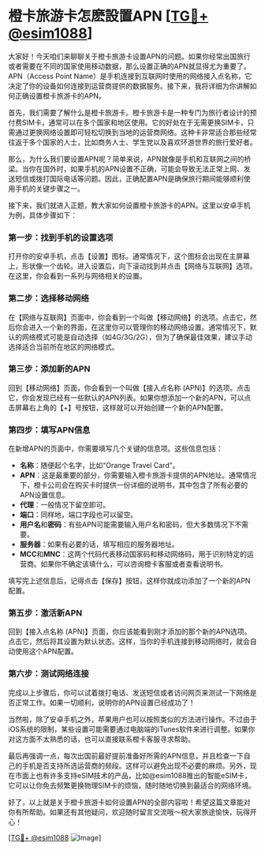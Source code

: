 # 橙卡旅游卡怎麽設置APN [[TG💪+ @esim1088](https://t.me/s/esim1088)]

大家好！今天咱们来聊聊关于橙卡旅游卡设置APN的问题。如果你经常出国旅行或者需要在不同的国家使用移动数据，那么设置正确的APN就显得尤为重要了。APN（Access Point Name）是手机连接到互联网时使用的网络接入点名称，它决定了你的设备如何连接到运营商提供的数据服务。接下来，我将详细为你讲解如何正确设置橙卡旅游卡的APN。

首先，我们需要了解什么是橙卡旅游卡。橙卡旅游卡是一种专门为旅行者设计的预付费SIM卡，通常可以在多个国家和地区使用。它的好处在于无需更换SIM卡，只需通过更换网络设置即可轻松切换到当地的运营商网络。这种卡非常适合那些经常往返于多个国家的人士，比如商务人士、学生党以及喜欢环游世界的旅行爱好者。

那么，为什么我们要设置APN呢？简单来说，APN就像是手机和互联网之间的桥梁。当你在国外时，如果手机的APN设置不正确，可能会导致无法正常上网、发送短信或拨打国际电话等问题。因此，正确配置APN是确保旅行期间能够顺利使用手机的关键步骤之一。

接下来，我们就进入正题，教大家如何设置橙卡旅游卡的APN。这里以安卓手机为例，具体步骤如下：

### 第一步：找到手机的设置选项

打开你的安卓手机，点击【设置】图标。通常情况下，这个图标会出现在主屏幕上，形状像一个齿轮。进入设置后，向下滚动找到并点击【网络与互联网】选项。在这里，你会看到一系列与网络相关的设置。

### 第二步：选择移动网络

在【网络与互联网】页面中，你会看到一个叫做【移动网络】的选项。点击它，然后你会进入一个新的界面，在这里你可以管理你的移动网络设置。通常情况下，默认的网络模式可能是自动选择（如4G/3G/2G），但为了确保最佳效果，建议手动选择适合当前所在地区的网络模式。

### 第三步：添加新的APN

回到【移动网络】页面，你会看到一个叫做【接入点名称 (APN)】的选项。点击它，你会发现已经有一些默认的APN列表。如果你想添加一个新的APN，可以点击屏幕右上角的【+】号按钮，这样就可以开始创建一个新的APN配置。

### 第四步：填写APN信息

在新增APN的页面中，你需要填写几个关键的信息项。这些信息包括：
- **名称**：随便起个名字，比如“Orange Travel Card”。
- **APN**：这是最重要的部分，你需要输入橙卡旅游卡提供的APN地址。通常情况下，橙卡公司会在购买卡时提供一份详细的说明书，其中包含了所有必要的APN设置信息。
- **代理**：一般情况下留空即可。
- **端口**：同样地，端口字段也可以留空。
- **用户名**和**密码**：有些APN可能需要输入用户名和密码，但大多数情况下不需要。
- **服务器**：如果有必要的话，填写相应的服务器地址。
- **MCC**和**MNC**：这两个代码代表移动国家码和移动网络码，用于识别特定的运营商。如果你不确定该填什么，可以咨询橙卡客服或者查看说明书。

填写完上述信息后，记得点击【保存】按钮，这样你就成功添加了一个新的APN配置。

### 第五步：激活新APN

回到【接入点名称 (APN)】页面，你应该能看到刚才添加的那个新的APN选项。点击它，然后将其设置为默认状态。这样，当你的手机连接到移动网络时，就会自动使用这个APN配置。

### 第六步：测试网络连接

完成以上步骤后，你可以试着拨打电话、发送短信或者访问网页来测试一下网络是否正常工作。如果一切顺利，说明你的APN设置已经成功了！

当然啦，除了安卓手机之外，苹果用户也可以按照类似的方法进行操作。不过由于iOS系统的限制，某些设置可能需要通过电脑端的iTunes软件来进行调整。如果你对这方面不太熟悉的话，也可以直接联系橙卡客服寻求帮助。

最后再强调一点，每次出国前最好提前准备好所需的APN信息，并且检查一下自己的手机是否支持所选运营商的频段。这样可以避免出现不必要的麻烦。另外，现在市面上也有许多支持eSIM技术的产品，比如@esim1088推出的智能eSIM卡，它可以让你免去频繁更换物理SIM卡的烦恼，随时随地切换到最适合的网络环境。

好了，以上就是关于橙卡旅游卡如何设置APN的全部内容啦！希望这篇文章能对你有所帮助。如果还有其他疑问，欢迎随时留言交流哦～祝大家旅途愉快，玩得开心！

[[TG💪+ @esim1088](https://t.me/s/esim1088) ![Image](https://i.postimg.cc/4NQfJmqS/Snipaste-2025-05-13-00-14-12.png)]